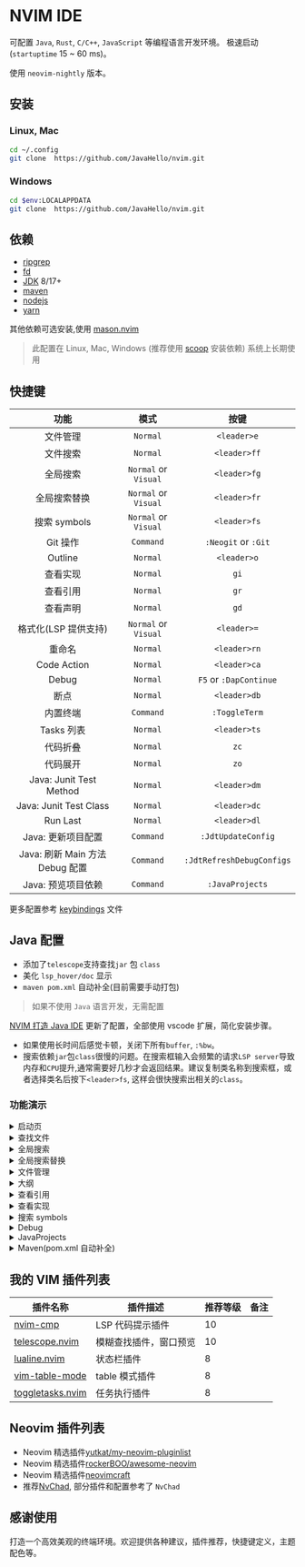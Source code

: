 # NVIM IDE

可配置 `Java`, `Rust`, `C/C++`, `JavaScript` 等编程语言开发环境。 极速启动 (`startuptime` 15 ~ 60 ms)。

使用 `neovim-nightly` 版本。

## 安装

### Linux, Mac

```sh
cd ~/.config
git clone  https://github.com/JavaHello/nvim.git
```

### Windows

```sh
cd $env:LOCALAPPDATA
git clone  https://github.com/JavaHello/nvim.git
```

## 依赖

- [ripgrep](https://github.com/BurntSushi/ripgrep)
- [fd](https://github.com/sharkdp/fd)
- [JDK](https://openjdk.org/) 8/17+
- [maven](https://maven.apache.org/)
- [nodejs](https://nodejs.org/en)
- [yarn](https://yarnpkg.com/)

其他依赖可选安装,使用 [mason.nvim](https://github.com/williamboman/mason.nvim)

> 此配置在 Linux, Mac, Windows (推荐使用 [scoop](https://scoop.sh/) 安装依赖) 系统上长期使用

## 快捷键

|              功能               |         模式         |           按键            |
| :-----------------------------: | :------------------: | :-----------------------: |
|            文件管理             |       `Normal`       |        `<leader>e`        |
|            文件搜索             |       `Normal`       |       `<leader>ff`        |
|            全局搜索             | `Normal` or `Visual` |       `<leader>fg`        |
|          全局搜索替换           | `Normal` or `Visual` |       `<leader>fr`        |
|          搜索 symbols           | `Normal` or `Visual` |       `<leader>fs`        |
|            Git 操作             |      `Command`       |    `:Neogit` or `:Git`    |
|             Outline             |       `Normal`       |        `<leader>o`        |
|            查看实现             |       `Normal`       |           `gi`            |
|            查看引用             |       `Normal`       |           `gr`            |
|            查看声明             |       `Normal`       |           `gd`            |
|      格式化(LSP 提供支持)       | `Normal` or `Visual` |        `<leader>=`        |
|             重命名              |       `Normal`       |       `<leader>rn`        |
|           Code Action           |       `Normal`       |       `<leader>ca`        |
|              Debug              |       `Normal`       |  `F5` or `:DapContinue`   |
|              断点               |       `Normal`       |       `<leader>db`        |
|            内置终端             |      `Command`       |       `:ToggleTerm`       |
|           Tasks 列表            |       `Normal`       |       `<leader>ts`        |
|            代码折叠             |       `Normal`       |           `zc`            |
|            代码展开             |       `Normal`       |           `zo`            |
|     Java: Junit Test Method     |       `Normal`       |       `<leader>dm`        |
|     Java: Junit Test Class      |       `Normal`       |       `<leader>dc`        |
|            Run Last             |       `Normal`       |       `<leader>dl`        |
|       Java: 更新项目配置        |      `Command`       |    `:JdtUpdateConfig`     |
| Java: 刷新 Main 方法 Debug 配置 |      `Command`       | `:JdtRefreshDebugConfigs` |
|       Java: 预览项目依赖        |      `Command`       |      `:JavaProjects`      |

更多配置参考 [keybindings](./lua/kide/core/keybindings.lua) 文件

## Java 配置

- 添加了`telescope`支持查找`jar` 包 `class`
- 美化 `lsp_hover/doc` 显示
- `maven pom.xml` 自动补全(目前需要手动打包)

> 如果不使用 `Java` 语言开发，无需配置

[NVIM 打造 Java IDE](https://javahello.github.io/dev/tools/NVIM-LSP-Java-IDE-vscode.html)
更新了配置，全部使用 vscode 扩展，简化安装步骤。

- 如果使用长时间后感觉卡顿，关闭下所有`buffer`, `:%bw`。
- 搜索依赖`jar`包`class`很慢的问题。在搜索框输入会频繁的请求`LSP server`导致内存和`CPU`提升,通常需要好几秒才会返回结果。建议复制类名称到搜索框，或者选择类名后按下`<leader>fs`, 这样会很快搜索出相关的`class`。

### 功能演示

<details>
<summary>启动页</summary>
  <img width="700" alt="启动页" src="https://javahello.github.io/dev/nvim-lean/images/home.png">
</details>

<details>
<summary>查找文件</summary>
  <img width="700" alt="查找文件" src="https://javahello.github.io/dev/nvim-lean/images/telescope-theme-1.png">
</details>

<details>
<summary>全局搜索</summary>
  <img width="700" alt="全局搜索" src="https://javahello.github.io/dev/nvim-lean/images/find-word.gif">
</details>

<details>
<summary>全局搜索替换</summary>
  <img width="700" alt="全局搜索替换" src="https://javahello.github.io/dev/nvim-lean/images/fr.gif">
</details>

<details>
<summary>文件管理</summary>
  <img width="700" alt="文件管理" src="https://javahello.github.io/dev/nvim-lean/images/file-tree.gif">
</details>

<details>
<summary>大纲</summary>
  <img width="700" alt="大纲" src="https://javahello.github.io/dev/nvim-lean/images/outline.gif">
</details>

<details>
<summary>查看引用</summary>
  <img width="700" alt="查看引用" src="https://javahello.github.io/dev/nvim-lean/images/java-ref-001.gif">
</details>

<details>
<summary>查看实现</summary>
  <img width="700" alt="查看实现" src="https://javahello.github.io/dev/nvim-lean/images/java-impl-002.gif">
</details>

<details>
<summary>搜索 symbols</summary>
  <img width="700" alt="搜索`symbols`" src="https://javahello.github.io/dev/nvim-lean/images/java-symbols-003.gif">
</details>

<details>
<summary>Debug</summary>
  <img width="700" alt="Debug" src="https://javahello.github.io/dev/nvim-lean/images/debug.gif">
</details>

<details>
<summary>JavaProjects</summary>
  <img width="700" alt="Debug" src="https://javahello.github.io/dev/nvim-lean/images/java-deps.png">
</details>

<details>
<summary>Maven(pom.xml 自动补全)</summary>
  <img width="700" alt="Debug" src="https://javahello.github.io/dev/nvim-lean/images/maven.png">
</details>

## 我的 VIM 插件列表

| 插件名称                                                              | 插件描述               | 推荐等级 | 备注 |
| --------------------------------------------------------------------- | ---------------------- | -------- | ---- |
| [nvim-cmp](https://github.com/hrsh7th/nvim-cmp)                       | LSP 代码提示插件       | 10       |      |
| [telescope.nvim](https://github.com/nvim-telescope/telescope.nvim)    | 模糊查找插件，窗口预览 | 10       |      |
| [lualine.nvim](https://github.com/nvim-lualine/lualine.nvim)          | 状态栏插件             | 8        |      |
| [vim-table-mode](https://github.com/dhruvasagar/vim-table-mode)       | table 模式插件         | 8        |      |
| [toggletasks.nvim](https://github.com/jedrzejboczar/toggletasks.nvim) | 任务执行插件           | 8        |      |

## Neovim 插件列表

- Neovim 精选插件[yutkat/my-neovim-pluginlist](https://github.com/yutkat/my-neovim-pluginlist)
- Neovim 精选插件[rockerBOO/awesome-neovim](https://github.com/rockerBOO/awesome-neovim)
- Neovim 精选插件[neovimcraft](http://neovimcraft.com/)
- 推荐[NvChad](https://github.com/NvChad/NvChad), 部分插件和配置参考了 `NvChad`

## 感谢使用

打造一个高效美观的终端环境。欢迎提供各种建议，插件推荐，快捷键定义，主题配色等。
